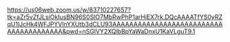 https://us06web.zoom.us/w/83710227657?tk=aZr5vZfJLsiOkIusBN96S0SlO7MbRwPhP1arHjEX7rk.DQcAAAATfYS0yRZqU1lJcHk4WFJPYVlnYXUtb3dCLU93AAAAAAAAAAAAAAAAAAAAAAAAAAAAAAAAAAAAAAA&pwd=nSGlVY2XQlbBpYaWaDnxU1KaVLguT9.1
